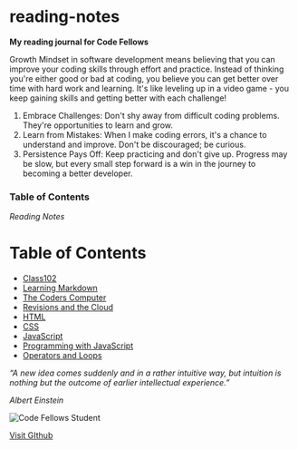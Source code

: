 # reading-notes
**My reading journal for Code Fellows**

Growth Mindset in software development means believing that you can improve your coding skills through effort and practice. Instead of thinking you're either good or bad at coding, you believe you can get better over time with hard work and learning. It's like leveling up in a video game - you keep gaining skills and getting better with each challenge!
1. Embrace Challenges: Don't shy away from difficult coding problems. They're opportunities to learn and grow.
2. Learn from Mistakes: When I make coding errors, it's a chance to understand and improve. Don't be discouraged; be curious.
3. Persistence Pays Off: Keep practicing and don't give up. Progress may be slow, but every small step forward is a win in the journey to becoming a better developer.



### Table of Contents

_Reading Notes_

# Table of Contents

+ [Class102](102.md)
+ [Learning Markdown](Learning_Markdown.md)
+ [The Coders Computer](The_Coders_Computer.md)
+ [Revisions and the Cloud](Revisions_and_the_Cloud.md)
+ [HTML](HTML.md)
+ [CSS](CSS.md)
+ [JavaScript](JavaScript.md)
+ [Programming with JavaScript](Programming_with_JavaScript.md)
+ [Operators and Loops](Operators_and_Loops.md)



_“A new idea comes suddenly and in a rather intuitive way, but intuition is nothing but the outcome of earlier intellectual experience.”_

_Albert Einstein_

![Code Fellows Student](https://secure.meetupstatic.com/photos/event/5/1/4/c/600_473360812.jpeg)

[Visit GIthub](https://thalost.github.io/reading-notes/)
